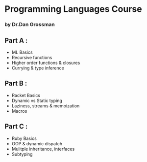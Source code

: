 # Programming Languages Course 
### by Dr.Dan Grossman

## Part A :
- ML Basics
- Recursive functions
- Higher order functions & closures
- Currying & type inference
  
## Part B :
- Racket Basics
- Dynamic vs Static typing
- Laziness, streams & memoization
- Macros
  
## Part C :
- Ruby Basics
- OOP & dynamic dispatch
- Mulitple inheritance, interfaces
- Subtyping
